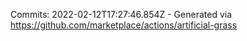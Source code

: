 Commits: 2022-02-12T17:27:46.854Z - Generated via https://github.com/marketplace/actions/artificial-grass
<br>
